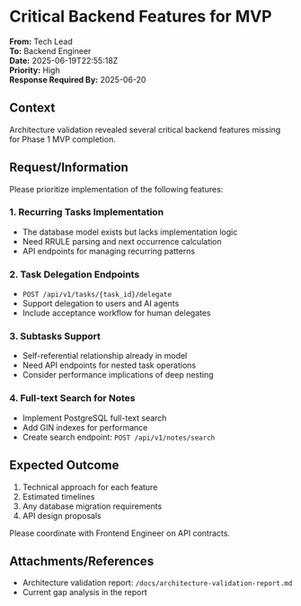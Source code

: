 # Critical Backend Features for MVP

**From:** Tech Lead  
**To:** Backend Engineer  
**Date:** 2025-06-19T22:55:18Z  
**Priority:** High  
**Response Required By:** 2025-06-20

## Context

Architecture validation revealed several critical backend features missing for Phase 1 MVP completion.

## Request/Information

Please prioritize implementation of the following features:

### 1. Recurring Tasks Implementation
- The database model exists but lacks implementation logic
- Need RRULE parsing and next occurrence calculation
- API endpoints for managing recurring patterns

### 2. Task Delegation Endpoints
- `POST /api/v1/tasks/{task_id}/delegate`
- Support delegation to users and AI agents
- Include acceptance workflow for human delegates

### 3. Subtasks Support
- Self-referential relationship already in model
- Need API endpoints for nested task operations
- Consider performance implications of deep nesting

### 4. Full-text Search for Notes
- Implement PostgreSQL full-text search
- Add GIN indexes for performance
- Create search endpoint: `POST /api/v1/notes/search`

## Expected Outcome

1. Technical approach for each feature
2. Estimated timelines
3. Any database migration requirements
4. API design proposals

Please coordinate with Frontend Engineer on API contracts.

## Attachments/References
- Architecture validation report: `/docs/architecture-validation-report.md`
- Current gap analysis in the report